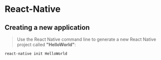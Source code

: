 # React-Native
## Creating a new application
>Use the React Native command line  to generate a new React Native project called **"HelloWorld"**:


```
react-native init HelloWorld
```
